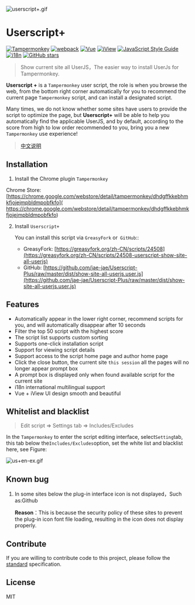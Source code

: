 ![userscript+.gif](https://cdn.rawgit.com/jae-jae/_resources/master/img/userscript+.gif)
# Userscript+

[![Tampermonkey](https://img.shields.io/badge/Tampermonkey-up%20to%20date-green.svg)](https://tampermonkey.net/)
[![webpack](https://img.shields.io/badge/webpack-3.x-orange.svg)](https://github.com/webpack/webpack)
[![Vue](https://img.shields.io/badge/Vue-2.4%2B-yellow.svg)](https://vuejs.org/)
[![iView](https://img.shields.io/badge/iView-2.2.0-brightgreen.svg)](https://www.iviewui.com)
[![JavaScript Style Guide](https://img.shields.io/badge/code_style-standard-brightgreen.svg)](https://standardjs.com)
[![i18n](https://img.shields.io/badge/i18n-PR-blue.svg)](https://github.com/jae-jae/Userscript-Plus/tree/master/src/common/lang)
[![GitHub stars](https://img.shields.io/github/stars/jae-jae/Userscript-Plus.svg?style=social&label=Star&style=flat-square)](https://github.com/jae-jae/Userscript-Plus)

> Show current site all UserJS，The easier way to install UserJs for Tampermonkey. 

**Userscript +** is a `Tampermonkey` user script, the role is when you browse the web, from the bottom right corner automatically for you to recommend the current page `Tampermonkey` script, and can install a designated script.

Many times, we do not know whether some sites have users to provide the script to optimize the page, but **Userscript+** will be able to help you automatically find the applicable UserJS, and by default, according to the score from high to low order recommended to you, bring you a new `Tampermonkey` use experience!

> [中文说明](https://github.com/jae-jae/Userscript-Plus/blob/master/README-ZH.md)

## Installation
1. Install the Chrome plugin `Tampermonkey`
 
  Chrome Store: [https://chrome.google.com/webstore/detail/tampermonkey/dhdgffkkebhmkfjojejmpbldmpobfkfo]( https://chrome.google.com/webstore/detail/tampermonkey/dhdgffkkebhmkfjojejmpbldmpobfkfo)
  
2. Install `Userscript+`

	You can install this script via `GreasyFork` or` GitHub`::
    - GreasyFork: [https://greasyfork.org/zh-CN/scripts/24508](https://greasyfork.org/zh-CN/scripts/24508-userscript-show-site-all-userjs)
    - GitHub: [https://github.com/jae-jae/Userscript-Plus/raw/master/dist/show-site-all-userjs.user.js](https://github.com/jae-jae/Userscript-Plus/raw/master/dist/show-site-all-userjs.user.js)

## Features
-  Automatically appear in the lower right corner, recommend scripts for you, and will automatically disappear after 10 seconds
-  Filter the top 50 script with the highest score
-  The script list supports custom sorting
-  Supports one-click installation script
- Support for viewing script details
- Support access to the script home page and author home page
- Click the close button, the current site `this session` all the pages will no longer appear prompt box
- A prompt box is displayed only when found available script for the current site
- i18n international multilingual support
- Vue + iView UI design smooth and beautiful

## Whitelist and blacklist
> Edit script => Settings tab => Includes/Excludes

In the `Tampermonkey` to enter the script editing interface, select` Setting `tab, this tab below the` Includes/Excludes `option, set the white list and blacklist here, see Figure:

![us+en-ex.gif](https://cdn.rawgit.com/jae-jae/_resources/master/img/us+en-ex.gif)

## Known bug

1. In some sites below the plug-in interface icon is not displayed，Such as:Github
  	
    **Reason**：This is because the security policy of these sites to prevent the plug-in icon font file loading, resulting in the icon does not display properly.
    
## Contribute

If you are willing to contribute code to this project, please follow the [standard](https://standardjs.com/) specification.

## License
MIT



